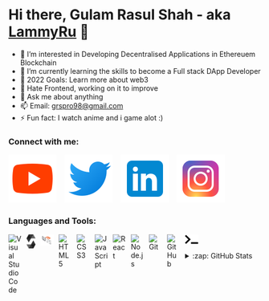 # Hi there, Gulam Rasul Shah - aka [LammyRu][youtube] 👋 

- 👀 I’m interested in Developing Decentralised Applications in Ethereuem Blockchain
- 🌱 I’m currently learning the skills to become a Full stack DApp Developer
- 🥅 2022 Goals: Learn more about web3
- 🤔 Hate Frontend, working on it to improve
- 💬 Ask me about anything
- 📫 Email: grspro98@gmail.com
- ⚡ Fun fact: I watch anime and i game alot :)

### Connect with me:


[![website](./img/youtube.svg)](https://youtube.com/c/lammyru#gh-light-mode-only)
&nbsp;&nbsp;
[![website](./img/twitter.svg)](https://twitter.com/grspro98#gh-light-mode-only)
&nbsp;&nbsp;
[![website](./img/linkedin.svg)](https://www.linkedin.com/in/gulam-rasul-shah-593b9a228/#gh-light-mode-only)
&nbsp;&nbsp;
[![website](./img/instagram.svg)](https://www.instagram.com/lammyru/#gh-light-mode-only)


### Languages and Tools:

<img align="left" alt="Visual Studio Code" width="26px" src="https://cdn.jsdelivr.net/gh/devicons/devicon/icons/vscode/vscode-original.svg" style="padding-right:10px;" />
<img align="left" alt="Solidity" width="18px" src="./img/solidity.svg" style="padding-right:10px;" />
<img align="left" alt="Web3" width="26px" src="/img/web3.svg" style="padding-right:10px;" />
<img align="left" alt="HTML5" width="26px" src="https://cdn.jsdelivr.net/gh/devicons/devicon/icons/html5/html5-original.svg" style="padding-right:10px;" />
<img align="left" alt="CSS3" width="26px" src="https://cdn.jsdelivr.net/gh/devicons/devicon/icons/css3/css3-original.svg" style="padding-right:10px;" />
<img align="left" alt="JavaScript" width="26px" src="https://cdn.jsdelivr.net/gh/devicons/devicon/icons/javascript/javascript-original.svg" style="padding-right:10px;" />
<img align="left" alt="React" width="26px" src="https://cdn.jsdelivr.net/gh/devicons/devicon/icons/react/react-original.svg" style="padding-right:10px;" />
<img align="left" alt="Node.js" width="26px" src="https://cdn.jsdelivr.net/gh/devicons/devicon/icons/nodejs/nodejs-original.svg" style="padding-right:10px;" />
<img align="left" alt="Git" width="26px" src="https://cdn.jsdelivr.net/gh/devicons/devicon/icons/git/git-original.svg" style="padding-right:10px;" />
<img align="left" alt="GitHub" width="26px" src="https://user-images.githubusercontent.com/3369400/139448065-39a229ba-4b06-434b-bc67-616e2ed80c8f.png" style="padding-right:10px;" />
<img align="left" alt="Terminal" width="26px" src="./img/terminal.svg" />

<br />
<br />

<details>
  <summary>:zap: GitHub Stats</summary>

  <img align="left" alt="codeSTACKr's GitHub Stats" src="https://github-readme-stats.vercel.app/api?username=grsLammy&show_icons=true&hide_border=false&title_color=ff652f&icon_color=FFE400&bg_color=09131B&text_color=ffffff&border_color=0c1a25" />

</details>

[twitter]: https://twitter.com/grspro
[youtube]: https://youtube.com/lammyru
[instagram]: https://instagram.com/lammyru
[linkedin]: https://www.linkedin.com/in/gulam-rasul-shah-593b9a228/

